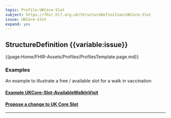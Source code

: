 ```yaml
---
topic: Profile-UKCore-Slot
subject: https://fhir.hl7.org.uk/StructureDefinition/UKCore-Slot
issue: UKCore-Slot
expand: yes
---
```


## StructureDefinition {{variable:issue}}

{{page:Home/FHIR-Assets/Profiles/ProfilesTemplate.page.md}}

<div id="Examples" class="tabcontent">
  <h3>Examples</h3>
  An example to illustrate a free / available slot for a walk in vaccination
<h4><a href='https://simplifier.net/guide/UK-Core-Implementation-Guide-STU3-Sequence/Home/Examples/Profile-Examples/Example-UKCore-Slot-AvailableWalkInVisit.page.md?version=current' target="_blank">Example UKCore-Slot-AvailableWalkInVisit</a></h4>
</div>

<div id="Feedback" class="tabcontent">
<h4><a href='https://simplifier.net/HL7FHIRUKCoreR4/UKCore-Slot/~issues?level=File' target="_blank">Propose a change to UK Core Slot</a></h4>
</div>

<hr class="thickline">